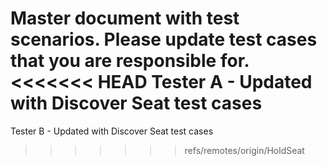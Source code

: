 Master document with test scenarios. Please update test cases that you are responsible for.
<<<<<<< HEAD
Tester A - Updated with Discover Seat test cases
=======
Tester B - Updated with Discover Seat test cases
>>>>>>> refs/remotes/origin/HoldSeat
